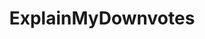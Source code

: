 ---
title: ExplainMyDownvotes
crosslinks:
- WritingPrompts
- CanYouGoogleThisForMe
- gaming
- answers
- interestingasfuck
- OurPresident
- DAE
- AskReddit
- confession
---